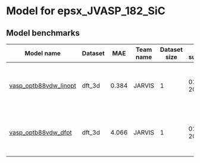# Model for epsx_JVASP_182_SiC

<h2>Model benchmarks</h2>
<table style="width:100%" id="j_table">
 <thead>
  <tr>
<th>Model name</th>
    <th>Dataset</th>
   <!-- <th>Method</th>-->
    <th>MAE</th>
    <th>Team name</th>
    <th>Dataset size</th>
    <th>Date submitted</th>
    <th>Notes</th>
  </tr>
 </thead>
<!--table_content--><tr><td><a href="https://github.com/usnistgov/jarvis_leaderboard/tree/main/jarvis_leaderboard/benchmarks/vasp_optb88vdw_linopt" target="_blank">vasp_optb88vdw_linopt</a></td><td>dft_3d</td><td>0.384</td><td>JARVIS</td><td>1</td><td>01-14-2023</td><td><a href="https://github.com/usnistgov/jarvis_leaderboard/tree/main/jarvis_leaderboard/benchmarks/vasp_optb88vdw_linopt/ES-SinglePropertyPrediction-epsx_JVASP_182_SiC-dft_3d-test-mae.csv.zip" target="_blank">CSV</a>, <a href="https://github.com/usnistgov/jarvis_leaderboard/tree/main/jarvis_leaderboard/dataset/ES/SinglePropertyPrediction/dft_3d_epsx_JVASP_182_SiC.json.zip" target="_blank">JSON</a>, <a href="https://github.com/usnistgov/jarvis_leaderboard/tree/main/jarvis_leaderboard/benchmarks/vasp_optb88vdw_linopt/run.sh " target="_blank">run.sh</a>, <a href="https://github.com/usnistgov/jarvis_leaderboard/tree/main/jarvis_leaderboard/benchmarks/vasp_optb88vdw_linopt/metadata.json " target="_blank">Info</a>, <a href="https://www.ctcms.nist.gov/~knc6/static/JARVIS-DFT/JVASP-182.xml " target="_blank">JVASP-182</a></td></tr><!--table_content--><tr><td><a href="https://github.com/usnistgov/jarvis_leaderboard/tree/main/jarvis_leaderboard/benchmarks/vasp_optb88vdw_dfpt" target="_blank">vasp_optb88vdw_dfpt</a></td><td>dft_3d</td><td>4.066</td><td>JARVIS</td><td>1</td><td>01-14-2023</td><td><a href="https://github.com/usnistgov/jarvis_leaderboard/tree/main/jarvis_leaderboard/benchmarks/vasp_optb88vdw_dfpt/ES-SinglePropertyPrediction-epsx_JVASP_182_SiC-dft_3d-test-mae.csv.zip" target="_blank">CSV</a>, <a href="https://github.com/usnistgov/jarvis_leaderboard/tree/main/jarvis_leaderboard/dataset/ES/SinglePropertyPrediction/dft_3d_epsx_JVASP_182_SiC.json.zip" target="_blank">JSON</a>, <a href="https://github.com/usnistgov/jarvis_leaderboard/tree/main/jarvis_leaderboard/benchmarks/vasp_optb88vdw_dfpt/run.sh " target="_blank">run.sh</a>, <a href="https://github.com/usnistgov/jarvis_leaderboard/tree/main/jarvis_leaderboard/benchmarks/vasp_optb88vdw_dfpt/metadata.json " target="_blank">Info</a>, <a href="https://www.ctcms.nist.gov/~knc6/static/JARVIS-DFT/JVASP-182.xml " target="_blank">JVASP-182</a></td></tr><!--table_content-->
</table>